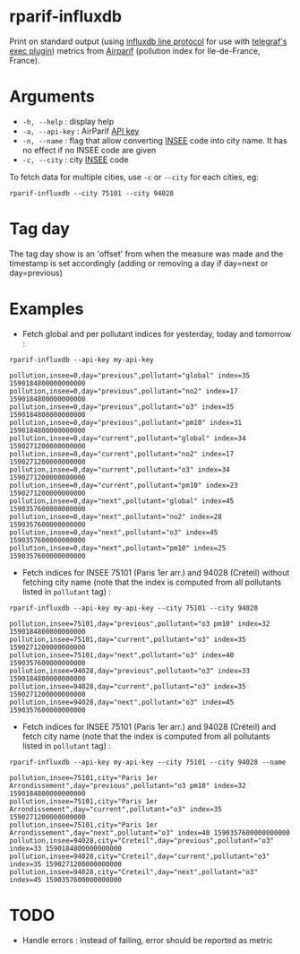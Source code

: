 # rparif-influxdb

Print on standard output (using [influxdb line protocol](https://docs.influxdata.com/influxdb/v1.8/write_protocols/line_protocol_reference/)
for use with [telegraf's exec plugin](https://docs.influxdata.com/telegraf/v1.14/plugins/plugin-list/#exec)) metrics
from [Airparif](https://www.airparif.asso.fr/) (pollution index for Ile-de-France, France).

# Arguments

* `-h, --help` : display help
* `-a, --api-key` : AirParif [API key](https://www.airparif.asso.fr/rss/api)
* `-n, --name` : flag that allow converting [INSEE](https://www.data.gouv.fr/en/datasets/correspondance-entre-les-codes-postaux-et-codes-insee-des-communes-francaises/) code into city name.
It has no effect if no INSEE code are given
* `-c, --city` : city [INSEE](https://www.data.gouv.fr/en/datasets/correspondance-entre-les-codes-postaux-et-codes-insee-des-communes-francaises/) code

To fetch data for multiple cities, use `-c` or `--city` for each cities, eg:
```
rparif-influxdb --city 75101 --city 94028
```

# Tag day

The tag day show is an 'offset' from when the measure was made and the timestamp is set accordingly (adding or removing a day if day=next or day=previous)

# Examples
* Fetch global and per pollutant indices for yesterday, today and tomorrow :
```
rparif-influxdb --api-key my-api-key

pollution,insee=0,day="previous",pollutant="global" index=35 1590184800000000000
pollution,insee=0,day="previous",pollutant="no2" index=17 1590184800000000000
pollution,insee=0,day="previous",pollutant="o3" index=35 1590184800000000000
pollution,insee=0,day="previous",pollutant="pm10" index=31 1590184800000000000
pollution,insee=0,day="current",pollutant="global" index=34 1590271200000000000
pollution,insee=0,day="current",pollutant="no2" index=17 1590271200000000000
pollution,insee=0,day="current",pollutant="o3" index=34 1590271200000000000
pollution,insee=0,day="current",pollutant="pm10" index=23 1590271200000000000
pollution,insee=0,day="next",pollutant="global" index=45 1590357600000000000
pollution,insee=0,day="next",pollutant="no2" index=28 1590357600000000000
pollution,insee=0,day="next",pollutant="o3" index=45 1590357600000000000
pollution,insee=0,day="next",pollutant="pm10" index=25 1590357600000000000
```

* Fetch indices for INSEE 75101 (Paris 1er arr.) and 94028 (Créteil) without fetching city name (note that the index is
computed from all pollutants listed in `pollutant` tag) :
```
rparif-influxdb --api-key my-api-key --city 75101 --city 94028

pollution,insee=75101,day="previous",pollutant="o3 pm10" index=32 1590184800000000000
pollution,insee=75101,day="current",pollutant="o3" index=35 1590271200000000000
pollution,insee=75101,day="next",pollutant="o3" index=40 1590357600000000000
pollution,insee=94028,day="previous",pollutant="o3" index=33 1590184800000000000
pollution,insee=94028,day="current",pollutant="o3" index=35 1590271200000000000
pollution,insee=94028,day="next",pollutant="o3" index=45 1590357600000000000
```

* Fetch indices for INSEE 75101 (Paris 1er arr.) and 94028 (Créteil) and fetch city name (note that the index is
computed from all pollutants listed in `pollutant` tag) :
```
rparif-influxdb --api-key my-api-key --city 75101 --city 94028 --name

pollution,insee=75101,city="Paris 1er Arrondissement",day="previous",pollutant="o3 pm10" index=32 1590184800000000000
pollution,insee=75101,city="Paris 1er Arrondissement",day="current",pollutant="o3" index=35 1590271200000000000
pollution,insee=75101,city="Paris 1er Arrondissement",day="next",pollutant="o3" index=40 1590357600000000000
pollution,insee=94028,city="Creteil",day="previous",pollutant="o3" index=33 1590184800000000000
pollution,insee=94028,city="Creteil",day="current",pollutant="o3" index=35 1590271200000000000
pollution,insee=94028,city="Creteil",day="next",pollutant="o3" index=45 1590357600000000000
```

# TODO
* Handle errors : instead of failing, error should be reported as metric